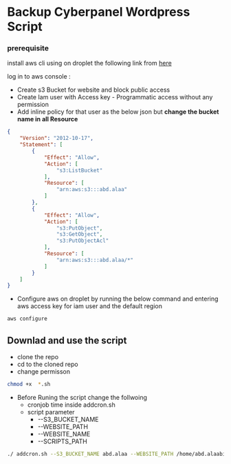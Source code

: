 # Backup Cyberpanel Wordpress  Script


### prerequisite

install aws cli using on droplet the following link from [here](https://docs.aws.amazon.com/cli/latest/userguide/getting-started-install.html)

log in to aws console :
* Create s3 Bucket for website and block public access
* Create Iam user with Access key - Programmatic access without any permission
* Add inline policy for that user as the below json but **change the bucket name in all Resource**
```json
{
    "Version": "2012-10-17",
    "Statement": [
        {
            "Effect": "Allow",
            "Action": [
                "s3:ListBucket"
            ],
            "Resource": [
                "arn:aws:s3:::abd.alaa"
            ]
        },
        {
            "Effect": "Allow",
            "Action": [
                "s3:PutObject",
                "s3:GetObject",
                "s3:PutObjectAcl"
            ],
            "Resource": [
                "arn:aws:s3:::abd.alaa/*"
            ]
        }
    ]
}

```
* Configure aws on droplet by running the below command and entering aws access key for iam user and the default region

```bash
aws configure
```

## Downlad and use the script
* clone the repo
* cd to the cloned repo
* change permisson
```bash
chmod +x  *.sh
```
* Before Runing  the script change the follwoing
    * cronjob time inside addcron.sh
    * script parameter
        * --S3_BUCKET_NAME
        * --WEBSITE_PATH
        * --WEBSITE_NAME
        * --SCRIPTS_PATH

```bash
./ addcron.sh --S3_BUCKET_NAME abd.alaa --WEBSITE_PATH /home/abd.alaabishtawi.com/public_html/ --WEBSITE_NAME abd.alaabishtawi.com --SCRIPTS_PATH /home/passing
```
